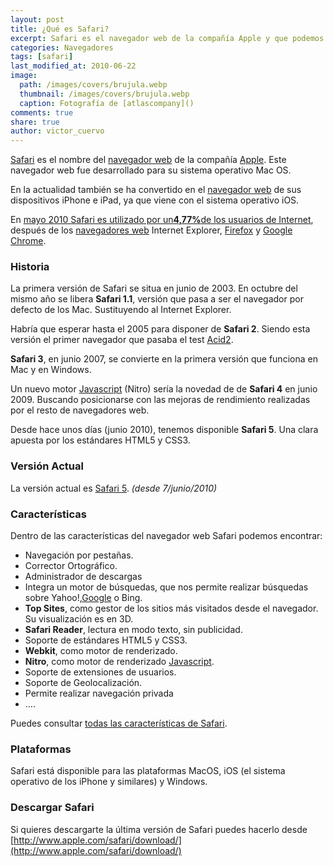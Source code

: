 ```yaml
---
layout: post
title: ¿Qué es Safari?
excerpt: Safari es el navegador web de la compañía Apple y que podemos encontrar en sus Mac, iPhone e iPads.
categories: Navegadores
tags: [safari]
last_modified_at: 2010-06-22
image:
  path: /images/covers/brujula.webp
  thumbnail: /images/covers/brujula.webp
  caption: Fotografía de [atlascompany]()
comments: true
share: true
author: victor_cuervo
---
```


[Safari](http://www.apple.com/safari/) es el nombre del [navegador web](https://www.ayudaenlaweb.com/navegadores/que-es-un-navegador/) de la compañía [Apple](http://www.apple.com/). Este navegador web fue desarrollado para su sistema operativo Mac OS.


En la actualidad también se ha convertido en el [navegador web](https://www.ayudaenlaweb.com/navegadores/que-es-un-navegador/) de sus dispositivos iPhone e iPad, ya que viene con el sistema operativo iOS.


En [mayo 2010 Safari es utilizado por un](http://aulambra.lineadecodigo.com/novedades/navegadores/uso-de-los-navegadores-mayo-2010/)[**4,77%**](http://aulambra.lineadecodigo.com/novedades/navegadores/uso-de-los-navegadores-mayo-2010/)[de los usuarios de Internet](http://aulambra.lineadecodigo.com/novedades/navegadores/uso-de-los-navegadores-mayo-2010/), después de los [navegadores web](https://www.ayudaenlaweb.com/navegadores/que-es-un-navegador/) Internet Explorer, [Firefox](https://www.ayudaenlaweb.com/navegadores/que-es-firefox/) y [Google Chrome](https://www.ayudaenlaweb.com/navegadores/que-es-google-chrome/).


### Historia


La primera versión de Safari se situa en junio de 2003. En octubre del mismo año se libera **Safari 1.1**, versión que pasa a ser el navegador por defecto de los Mac. Sustituyendo al Internet Explorer.


Habría que esperar hasta el 2005 para disponer de **Safari 2**. Siendo esta versión el primer navegador que pasaba el test [Acid2](http://es.wikipedia.org/wiki/Acid2).


**Safari 3**, en junio 2007, se convierte en la primera versión que funciona en Mac y en Windows.


Un nuevo motor [Javascript](http://www.manualweb.net/tutorial-javascript/) (Nitro) sería la novedad de de **Safari 4** en junio 2009. Buscando posicionarse con las mejoras de rendimiento realizadas por el resto de navegadores web.


Desde hace unos días (junio 2010), tenemos disponible **Safari 5**. Una clara apuesta por los estándares HTML5 y CSS3.


### Versión Actual


La versión actual es [Safari 5](http://www.apple.com/safari/download/). _(desde 7/junio/2010)_


### Características


Dentro de las características del navegador web Safari podemos encontrar:

- Navegación por pestañas.
- Corrector Ortográfico.
- Administrador de descargas
- Integra un motor de búsquedas, que nos permite realizar búsquedas sobre Yahoo!,[Google](https://www.ayudaenlaweb.com/buscadores/que-es-google/) o Bing.
- **Top Sites**, como gestor de los sitios más visitados desde el navegador. Su visualización es en 3D.
- **Safari Reader**, lectura en modo texto, sin publicidad.
- Soporte de estándares HTML5 y CSS3.
- **Webkit**, como motor de renderizado.
- **Nitro**, como motor de renderizado [Javascript](http://www.manualweb.net/tutorial-javascript/).
- Soporte de extensiones de usuarios.
- Soporte de Geolocalización.
- Permite realizar navegación privada
- ….

Puedes consultar [todas las características de Safari](http://www.apple.com/es/safari/what-is.html).


### Plataformas


Safari está disponible para las plataformas MacOS, iOS (el sistema operativo de los iPhone y similares) y Windows.


### Descargar Safari


Si quieres descargarte la última versión de Safari puedes hacerlo desde [http://www.apple.com/safari/download/](http://www.apple.com/safari/download/)

